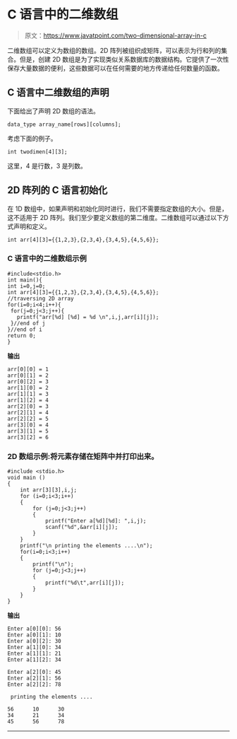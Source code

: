 # C 语言中的二维数组

> 原文：<https://www.javatpoint.com/two-dimensional-array-in-c>

二维数组可以定义为数组的数组。2D 阵列被组织成矩阵，可以表示为行和列的集合。但是，创建 2D 数组是为了实现类似关系数据库的数据结构。它提供了一次性保存大量数据的便利，这些数据可以在任何需要的地方传递给任何数量的函数。

## C 语言中二维数组的声明

下面给出了声明 2D 数组的语法。

```
data_type array_name[rows][columns];

```

考虑下面的例子。

```
int twodimen[4][3];

```

这里，4 是行数，3 是列数。

## 2D 阵列的 C 语言初始化

在 1D 数组中，如果声明和初始化同时进行，我们不需要指定数组的大小。但是，这不适用于 2D 阵列。我们至少要定义数组的第二维度。二维数组可以通过以下方式声明和定义。

```
int arr[4][3]={{1,2,3},{2,3,4},{3,4,5},{4,5,6}};

```

### C 语言中的二维数组示例

```
#include<stdio.h>
int main(){    
int i=0,j=0;  
int arr[4][3]={{1,2,3},{2,3,4},{3,4,5},{4,5,6}};   
//traversing 2D array  
for(i=0;i<4;i++){  
 for(j=0;j<3;j++){  
   printf("arr[%d] [%d] = %d \n",i,j,arr[i][j]);  
 }//end of j  
}//end of i  
return 0;
}  

```

**输出**

```
arr[0][0] = 1
arr[0][1] = 2
arr[0][2] = 3
arr[1][0] = 2
arr[1][1] = 3
arr[1][2] = 4
arr[2][0] = 3
arr[2][1] = 4
arr[2][2] = 5
arr[3][0] = 4
arr[3][1] = 5
arr[3][2] = 6

```

### 2D 数组示例:将元素存储在矩阵中并打印出来。

```
#include <stdio.h>  
void main ()  
{  
    int arr[3][3],i,j;   
    for (i=0;i<3;i++)  
    {  
        for (j=0;j<3;j++)  
        {  
            printf("Enter a[%d][%d]: ",i,j);              
            scanf("%d",&arr[i][j]);  
        }  
    }  
    printf("\n printing the elements ....\n");   
    for(i=0;i<3;i++)  
    {  
        printf("\n");  
        for (j=0;j<3;j++)  
        {  
            printf("%d\t",arr[i][j]);  
        }  
    }  
}  

```

**输出**

```
Enter a[0][0]: 56   
Enter a[0][1]: 10   
Enter a[0][2]: 30  
Enter a[1][0]: 34  
Enter a[1][1]: 21 
Enter a[1][2]: 34    

Enter a[2][0]: 45
Enter a[2][1]: 56
Enter a[2][2]: 78   

 printing the elements .... 

56      10      30  
34      21      34  
45      56      78

```

* * *